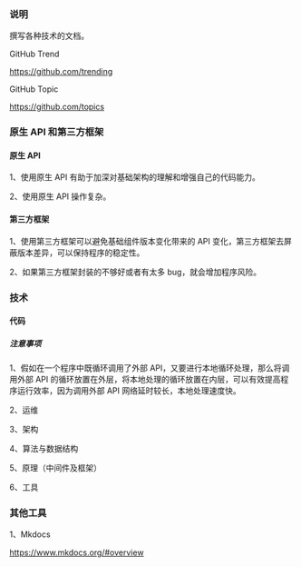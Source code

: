 ### 说明
撰写各种技术的文档。

GitHub Trend 

https://github.com/trending

GitHub Topic

https://github.com/topics

### 原生 API 和第三方框架

#### 原生 API
1、使用原生 API 有助于加深对基础架构的理解和增强自己的代码能力。

2、使用原生 API 操作复杂。

#### 第三方框架
1、使用第三方框架可以避免基础组件版本变化带来的 API 变化，第三方框架去屏蔽版本差异，可以保持程序的稳定性。

2、如果第三方框架封装的不够好或者有太多 bug，就会增加程序风险。



### 技术
#### 代码
##### 注意事项
1、假如在一个程序中既循环调用了外部 API，又要进行本地循环处理，那么将调用外部 API 的循环放置在外层，将本地处理的循环放置在内层，可以有效提高程序运行效率，因为调用外部 API 网络延时较长，本地处理速度快。


2、运维

3、架构

4、算法与数据结构

5、原理（中间件及框架）

6、工具




### 其他工具

1、Mkdocs

https://www.mkdocs.org/#overview





    